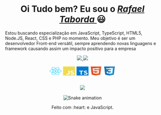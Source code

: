 <div>
  <h1 align="center">Oi Tudo bem? Eu sou o <a href=https://www.linkedin.com/in/rafael-taborda-625402235/"><i>Rafael Taborda
  </i></a> 😃️</h1>
  

            
                                                    
                                             

Estou buscando especialização em JavaScript, TypeScript, HTML5, Node.JS, React, CSS e PHP no momento. Meu objetivo é ser um desenvolvedor Front-end versátil, sempre aprendendo novas linguagens e framework causando assim um impacto positivo para a empresa


<div align="center">
  <a href="https://github.com/Rafaeltaborda">
    <img height="150em" src="https://github-readme-stats.vercel.app/api?username=Rafaeltaborda&count_private=true&include_all_commits=true&show_icons=true&theme=dark&hide_border=false&show_owner=true"/>
    <img height="150em" src="https://github-readme-stats.vercel.app/api/top-langs/?username=Rafaeltaborda&theme=dark&hide_border=false&&layout=compact"/>
  </a>
</div>

<div align="center" valign="top"><br>
  <img align="center" alt="React" height="30" width="40" src="https://raw.githubusercontent.com/devicons/devicon/master/icons/react/react-original.svg">
  <img align="center" alt="Js" height="30" width="40" src="https://raw.githubusercontent.com/devicons/devicon/master/icons/javascript/javascript-plain.svg">
  <img align="center" alt="Js" height="30" width="40" src="https://raw.githubusercontent.com/devicons/devicon/master/icons/typescript/typescript-plain.svg">
  <img align="center" alt="HTML" height="30" width="40" src="https://raw.githubusercontent.com/devicons/devicon/master/icons/html5/html5-original.svg">
  <img align="center" alt="CSS" height="30" width="40" src="https://raw.githubusercontent.com/devicons/devicon/master/icons/css3/css3-original.svg">
  

  



</div><br>

<div align="center">
 
 
  <a href="https://www.linkedin.com/in/rafael-taborda-625402235/" target="_blank"><img src="https://img.shields.io/badge/-LinkedIn-%230077B5?style=for-the-badge&logo=linkedin&logoColor=white" target="_blank"></a> 


<div align="center">
  
  ![Snake animation](https://github.com/danielbped/danielbped/blob/output/github-contribution-grid-snake.svg)
  
</div>

<div align="center">
  <p>Feito com :heart: e JavaScript.</p>
 
</div>
